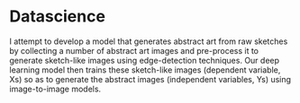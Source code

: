 # Datascience
I attempt to develop a model that generates abstract art from raw sketches by  collecting a number of abstract art images and pre-process it to generate sketch-like images using edge-detection techniques. Our deep learning model then trains these sketch-like images (dependent variable, Xs) so as to generate the abstract images (independent variables, Ys) using image-to-image models.
